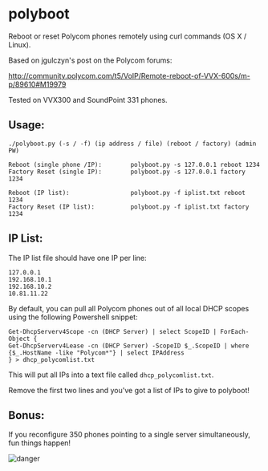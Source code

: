 # polyboot
Reboot or reset Polycom phones remotely using curl commands (OS X / Linux).

Based on jgulczyn's post on the Polycom forums:

http://community.polycom.com/t5/VoIP/Remote-reboot-of-VVX-600s/m-p/89610#M19979

Tested on VVX300 and SoundPoint 331 phones.

## Usage:
```
./polyboot.py (-s / -f) (ip address / file) (reboot / factory) (admin PW)

Reboot (single phone /IP):        polyboot.py -s 127.0.0.1 reboot 1234
Factory Reset (single IP):        polyboot.py -s 127.0.0.1 factory 1234

Reboot (IP list):                 polyboot.py -f iplist.txt reboot 1234
Factory Reset (IP list):          polyboot.py -f iplist.txt factory 1234
```

## IP List:

The IP list file should have one IP per line:

```
127.0.0.1
192.168.10.1
192.168.10.2
10.81.11.22
```

By default, you can pull all Polycom phones out of all local DHCP scopes using the following Powershell snippet:

```
Get-DhcpServerv4Scope -cn (DHCP Server) | select ScopeID | ForEach-Object {
Get-DhcpServerv4Lease -cn (DHCP Server) -ScopeID $_.ScopeID | where {$_.HostName -like "Polycom*"} | select IPAddress
} > dhcp_polycomlist.txt
```

This will put all IPs into a text file called `dhcp_polycomlist.txt`. 

Remove the first two lines and you've got a list of IPs to give to polyboot!

## Bonus:

If you reconfigure 350 phones pointing to a single server simultaneously, fun things happen!

![danger](http://i.imgur.com/myH8Brf.png)
